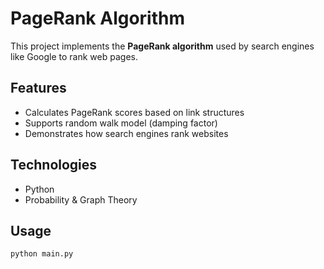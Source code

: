 # PageRank Algorithm

This project implements the **PageRank algorithm** used by search engines like Google to rank web pages.

## Features
- Calculates PageRank scores based on link structures
- Supports random walk model (damping factor)
- Demonstrates how search engines rank websites

## Technologies
- Python
- Probability & Graph Theory

## Usage
```bash
python main.py
```
